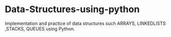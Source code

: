 # Data-Structures-using-python
Implementation and practice of data structures such ARRAYS, LINKEDLISTS ,STACKS, QUEUES using Python.
